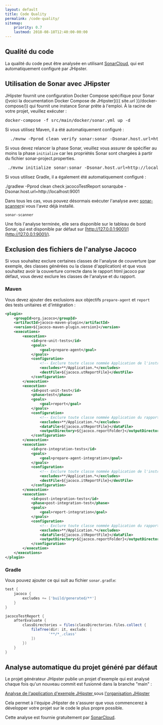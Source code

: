 ```yaml
---
layout: default
title: Code Quality
permalink: /code-quality/
sitemap:
    priority: 0.7
    lastmod: 2018-08-18T12:40:00-00:00
---
```


## Qualité du code

La qualité du code peut être analysée en utilisant [SonarCloud](https://sonarcloud.io), qui est automatiquement configuré par JHipster.

## Utilisation de Sonar avec JHipster

JHipster fournit une configuration Docker Compose spécifique pour Sonar ([voici la documentation Docker Compose de JHipster]({{ site.url }}/docker-compose/)) qui fournit une instance Sonar prête à l'emploi. À la racine de votre projet, veuillez exécuter :

<pre>docker-compose -f src/main/docker/sonar.yml up -d</pre>


Si vous utilisez Maven, il a été automatiquement configuré :

  <pre>  ./mvnw -Pprod clean verify sonar:sonar -Dsonar.host.url=http://localhost:9001 </pre>

Si vous devez relancer la phase Sonar, veuillez vous assurer de spécifier au moins la phase  `initialize` car les propriétés Sonar sont chargées à partir du fichier sonar-project.properties.
   <pre> ./mvnw initialize sonar:sonar -Dsonar.host.url=http://localhost:9001</pre>

Si vous utilisez Gradle, il a également été automatiquement configuré :

 ./gradlew -Pprod clean check jacocoTestReport sonarqube -Dsonar.host.url=http://localhost:9001 


Dans tous les cas, vous pouvez désormais exécuter l'analyse avec [sonar-scanner](https://docs.sonarqube.org/display/SCAN/Analyzing+with+SonarQube+Scanner)si vous l'avez déjà installé.

    sonar-scanner

Une fois l'analyse terminée, elle sera disponible sur le tableau de bord Sonar, qui est disponible par défaut sur [http://127.0.0.1:9001/](http://127.0.0.1:9001/).

## Exclusion des fichiers de l'analyse Jacoco

Si vous souhaitez exclure certaines classes de l'analyse de couverture (par exemple, des classes générées ou la classe d'application) et que vous souhaitez avoir la couverture correcte dans le rapport html jacoco par défaut, vous devez exclure les classes de l'analyse et du rapport.

### Maven

Vous devez ajouter des exclusions aux objectifs `prepare-agent` et `report` des tests unitaires et d'intégration :

```xml
<plugin>
    <groupId>org.jacoco</groupId>
    <artifactId>jacoco-maven-plugin</artifactId>
    <version>${jacoco-maven-plugin.version}</version>
    <executions>
        <execution>
            <id>pre-unit-tests</id>
            <goals>
                <goal>prepare-agent</goal>
            </goals>
            <configuration>
                <!-- Exclure toute classe nommée Application de l'instrumentation -->
                <excludes>**/Application.*</excludes>
                <destFile>${jacoco.utReportFile}</destFile>
            </configuration>
        </execution>
        <execution>
            <id>post-unit-test</id>
            <phase>test</phase>
            <goals>
                <goal>report</goal>
            </goals>
            <configuration>
                <!-- Exclure toute classe nommée Application du rapport -->
                <excludes>**/Application.*</excludes>
                <dataFile>${jacoco.utReportFile}</dataFile>
                <outputDirectory>${jacoco.reportFolder}</outputDirectory>
            </configuration>
        </execution>
        <execution>
            <id>pre-integration-tests</id>
            <goals>
                <goal>prepare-agent-integration</goal>
            </goals>
            <configuration>
                <!-- Exclure toute classe nommée Application de l'instrumentation -->
                <excludes>**/Application.*</excludes>
                <destFile>${jacoco.itReportFile}</destFile>
            </configuration>
        </execution>
        <execution>
            <id>post-integration-tests</id>
            <phase>post-integration-test</phase>
            <goals>
                <goal>report-integration</goal>
            </goals>
            <configuration>
                <!-- Exclure toute classe nommée Application du rapport -->
                <excludes>**/Application.*</excludes>
                <dataFile>${jacoco.itReportFile}</dataFile>
                <outputDirectory>${jacoco.reportFolder}</outputDirectory>
            </configuration>
        </execution>
    </executions>
</plugin>
```

### Gradle

Vous pouvez ajouter ce qui suit au fichier `sonar.gradle`:

```gradle
test {
    jacoco {
        excludes += ['build/generated/**']
    }
}

jacocoTestReport {
    afterEvaluate {
        classDirectories = files(classDirectories.files.collect {
            fileTree(dir: it, exclude: [
                    '**/*_.class'
            ])
        })
    }
}
```

## Analyse automatique du projet généré par défaut

Le projet générateur JHipster publie un projet d'exemple qui est analysé chaque fois qu'un nouveau commit est fusionné dans la branche "main" :

[Analyse de l'application d'exemple JHipster ](https://sonarcloud.io/dashboard?id=jhipster-sample-application) sous [l'organisation JHipster](https://sonarcloud.io/organizations/jhipster)

Cela permet à l'équipe JHipster de s'assurer que vous commencerez à développer votre projet sur le code le plus propre possible.

Cette analyse est fournie gratuitement par  [SonarCloud](https://sonarcloud.io).
